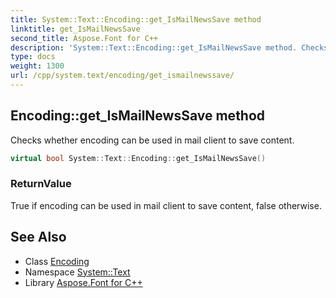 ```yaml
---
title: System::Text::Encoding::get_IsMailNewsSave method
linktitle: get_IsMailNewsSave
second_title: Aspose.Font for C++
description: 'System::Text::Encoding::get_IsMailNewsSave method. Checks whether encoding can be used in mail client to save content in C++.'
type: docs
weight: 1300
url: /cpp/system.text/encoding/get_ismailnewssave/
---
```

## Encoding::get_IsMailNewsSave method


Checks whether encoding can be used in mail client to save content.

```cpp
virtual bool System::Text::Encoding::get_IsMailNewsSave()
```


### ReturnValue

True if encoding can be used in mail client to save content, false otherwise.

## See Also

* Class [Encoding](../)
* Namespace [System::Text](../../)
* Library [Aspose.Font for C++](../../../)
